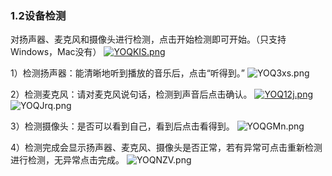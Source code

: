 ### 1.2设备检测
对扬声器、麦克风和摄像头进行检测，点击开始检测即可开始。（只支持Windows，Mac没有）
[![YOQKIS.png](https://s1.ax1x.com/2020/05/22/YOQKIS.png)](https://imgchr.com/i/YOQKIS)

1）检测扬声器：能清晰地听到播放的音乐后，点击“听得到。”
![YOQ3xs.png](https://s1.ax1x.com/2020/05/22/YOQ3xs.png)

2）检测麦克风：请对麦克风说句话，检测到声音后点击确认。
[![YOQ12j.png](https://s1.ax1x.com/2020/05/22/YOQ12j.png)](https://imgchr.com/i/YOQ12j)
![YOQJrq.png](https://s1.ax1x.com/2020/05/22/YOQJrq.png)

3）检测摄像头：是否可以看到自己，看到后点击看得到。
![YOQGMn.png](https://s1.ax1x.com/2020/05/22/YOQGMn.png)

4）检测完成会显示扬声器、麦克风、摄像头是否正常，若有异常可点击重新检测进行检测，无异常点击完成。
![YOQNZV.png](https://s1.ax1x.com/2020/05/22/YOQNZV.png)